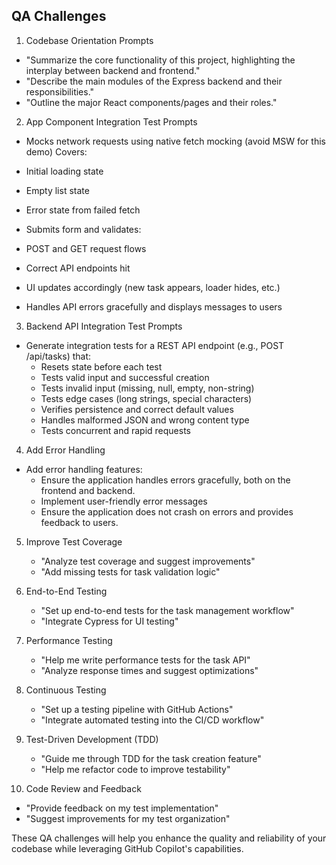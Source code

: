 ## QA Challenges

1. Codebase Orientation Prompts
- "Summarize the core functionality of this project, highlighting the interplay between backend and frontend."
- "Describe the main modules of the Express backend and their responsibilities."
- "Outline the major React components/pages and their roles."

2. App Component Integration Test Prompts

- Mocks network requests using native fetch mocking (avoid MSW for this demo)
    Covers:
 - Initial loading state
 - Empty list state
 - Error state from failed fetch
 
- Submits form and validates:
 - POST and GET request flows
 - Correct API endpoints hit
 - UI updates accordingly (new task appears, loader hides, etc.)

- Handles API errors gracefully and displays messages to users

3. Backend API Integration Test Prompts

- Generate integration tests for a REST API endpoint (e.g., POST /api/tasks) that:
  - Resets state before each test
  - Tests valid input and successful creation
  - Tests invalid input (missing, null, empty, non-string)
  - Tests edge cases (long strings, special characters)
  - Verifies persistence and correct default values
  - Handles malformed JSON and wrong content type
  - Tests concurrent and rapid requests

4. Add Error Handling 

- Add error handling features:
    - Ensure the application handles errors gracefully, both on the frontend and backend.
    - Implement user-friendly error messages
    - Ensure the application does not crash on errors and provides feedback to users.

5. Improve Test Coverage
   - "Analyze test coverage and suggest improvements"
   - "Add missing tests for task validation logic"

6. End-to-End Testing
   - "Set up end-to-end tests for the task management workflow"
   - "Integrate Cypress for UI testing"

7. Performance Testing
   - "Help me write performance tests for the task API"
   - "Analyze response times and suggest optimizations"

8. Continuous Testing
   - "Set up a testing pipeline with GitHub Actions"
   - "Integrate automated testing into the CI/CD workflow"

9. Test-Driven Development (TDD)
   - "Guide me through TDD for the task creation feature"
   - "Help me refactor code to improve testability"

10. Code Review and Feedback
   - "Provide feedback on my test implementation"
   - "Suggest improvements for my test organization"

These QA challenges will help you enhance the quality and reliability of your codebase while leveraging GitHub Copilot's capabilities.